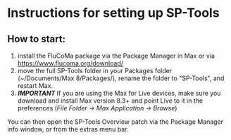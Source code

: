 # Instructions for setting up SP-Tools

## How to start:

1) install the FluCoMa package via the Package Manager in Max or via https://www.flucoma.org/download/
2) move the full SP-Tools folder in your Packages folder (~/Documents/Max 8/Packages/), rename the folder to "SP-Tools", and restart Max.
3) ***IMPORTANT*** If you are using the Max for Live devices, make sure you download and install Max version 8.3+ and point Live to it in the preferences (*File Folder -> Max Application -> Browse*)

You can then open the SP-Tools Overview patch via the Package Manager info window, or from the extras menu bar.